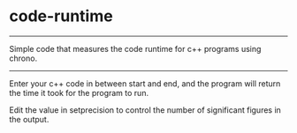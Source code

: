 # code-runtime 
---
Simple code that measures the code runtime for c++ programs using chrono. 

--- 

Enter your c++ code in between start and end, and the program will return the time it took 
for the program to run. 

Edit the value in setprecision to control the number of significant figures in the output. 
